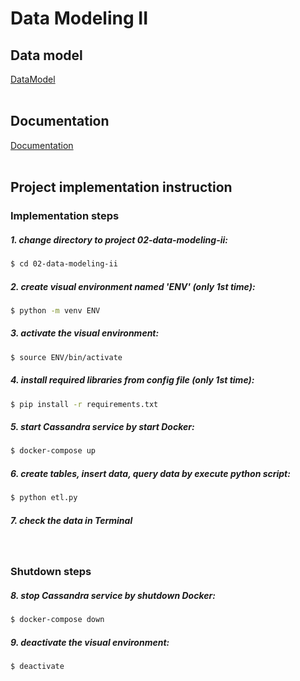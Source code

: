 # Data Modeling II

## Data model
[DataModel](https://github.com/chin-lertvipada/swu-ds525/blob/fa05faf71f78d7b0c9a7f9c4c75ef55653769749/02-data-modeling-ii/Doc/02-data-modeling-ii.png)
<br>
<br>

## Documentation
[Documentation](https://github.com/chin-lertvipada/swu-ds525/blob/7f623043c57585bae86fe47798b0afc94b998678/02-data-modeling-ii/Doc/Week%202%20-%20Data%20model%20ii%20-%20Summary.pdf)
<br>
<br>

## Project implementation instruction

### Implementation steps

##### 1. change directory to project 02-data-modeling-ii:
```sh
$ cd 02-data-modeling-ii
```

##### 2. create visual environment named 'ENV' (only 1st time):
```sh
$ python -m venv ENV
```

##### 3. activate the visual environment:
```sh
$ source ENV/bin/activate
```

##### 4. install required libraries from config file (only 1st time): 
```sh
$ pip install -r requirements.txt
```

##### 5. start Cassandra service by start Docker:
```sh
$ docker-compose up
```

##### 6. create tables, insert data, query data by execute python script:
```sh
$ python etl.py
```

##### 7. check the data in Terminal

<br>

### Shutdown steps

##### 8. stop Cassandra service by shutdown Docker:
```sh
$ docker-compose down
```

##### 9. deactivate the visual environment:
```sh
$ deactivate
```
